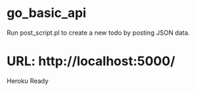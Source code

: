 # go_basic_api 

Run post_script.pl to create a new todo by posting JSON data.

# URL: http://localhost:5000/

Heroku Ready
